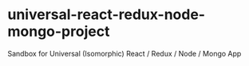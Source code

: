 # universal-react-redux-node-mongo-project
Sandbox for Universal (Isomorphic) React / Redux / Node / Mongo App

